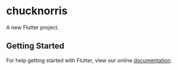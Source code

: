 # chucknorris

A new Flutter project.

## Getting Started

For help getting started with Flutter, view our online
[documentation](https://flutter.io/).
